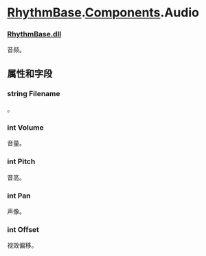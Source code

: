 # [RhythmBase](../../RadiationTherapy.md).[Components](../namespace/Components.md).Audio  


### [RhythmBase.dll](../assembly/RhythmBase.md)  
音频。  
  
## 属性和字段  
  


### string Filename  
。  


### int Volume  
音量。  


### int Pitch  
音高。  


### int Pan  
声像。  


### int Offset  
视效偏移。